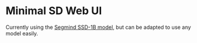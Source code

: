 # Minimal SD Web UI

Currently using the [Segmind SSD-1B model](https://huggingface.co/segmind/SSD-1B), but can be adapted to use any model easily.
